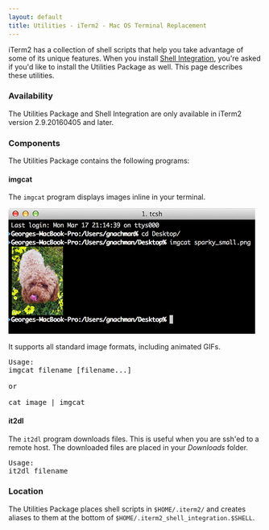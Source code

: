 ```yaml
---
layout: default
title: Utilities - iTerm2 - Mac OS Terminal Replacement
---
```

iTerm2 has a collection of shell scripts that help you take advantage of some of its unique features. When you install <a href="shell_integration.html">Shell Integration</a>, you're asked if you'd like to install the Utilities Package as well. This page describes these utilities.

### Availability

The Utilities Package and Shell Integration are only available in iTerm2 version 2.9.20160405 and later.

### Components

The Utilities Package contains the following programs:

#### imgcat

The `imgcat` program displays images inline in your terminal.

<img src="images/inline_image_sparky_demo.png">

It supports all standard image formats, including animated GIFs.

<pre>
Usage:
imgcat filename [filename...]

or

cat image | imgcat
</pre>

#### it2dl

The `it2dl` program downloads files. This is useful when you are ssh'ed to a remote host. The downloaded files are placed in your *Downloads* folder.

<pre>
Usage:
it2dl filename
</pre>

### Location

The Utilities Package places shell scripts in `$HOME/.iterm2/` and creates aliases to them at the bottom of `$HOME/.iterm2_shell_integration.$SHELL`.

